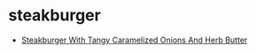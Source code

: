 # steakburger

 * [Steakburger With Tangy Caramelized Onions And Herb Butter](../index/s/steakburger-with-tangy-caramelized-onions-and-herb-butter.json)
